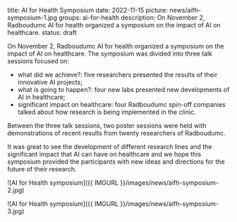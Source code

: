 title: AI for Health Symposium
date: 2022-11-15
picture: news/aifh-symposium-1.jpg
groups: ai-for-health
description: On November 2, Radboudumc AI for health organized a symposium on the impact of AI on healthcare.
status: draft

On November 2, Radboudumc AI for health organized a symposium on the impact of AI on healthcare.
The symposium was divided into three talk sessions focused on:

- what did we achieve?: five researchers presented the results of their innovative AI projects;
- what is going to happen?: four new labs presented new developments of AI in healthcare;
- significant impact on healthcare: four Radboudumc spin-off companies talked about how research is being implemented in the clinic.

Between the three talk sessions, two poster sessions were held with demonstrations of recent results from twenty researchers of Radboudumc.

It was great to see the development of different research lines and the significant impact that AI can have on healthcare and we hope this symposium provided the participants with new ideas and directions for the future of their research.

![AI for Health symposium]({{ IMGURL }}/images/news/aifh-symposium-2.jpg)

![AI for Health symposium]({{ IMGURL }}/images/news/aifh-symposium-3.jpg)